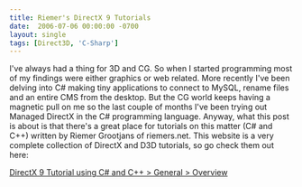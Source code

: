 ```yaml
---
title: Riemer's DirectX 9 Tutorials
date:  2006-07-06 00:00:00 -0700
layout: single
tags: [Direct3D, 'C-Sharp']
---
```


I've always had a thing for 3D and CG. So when I started programming most of my findings were either graphics or web related. More recently I've been delving into C# making tiny applications to connect to MySQL, rename files and an entire CMS from the desktop. But the CG world keeps having a magnetic pull on me so the last couple of months I've been trying out Managed DirectX in the C# programming language. Anyway, what this post is about is that there's a great place for tutorials on this matter (C# and C++) written by Riemer Grootjans of riemers.net. This website is a very complete collection of DirectX and D3D tutorials, so go check them out here:

[DirectX 9 Tutorial using C# and C++ > General > Overview](https://web.archive.org/web/20080124174218/http://www.riemers.net/)

